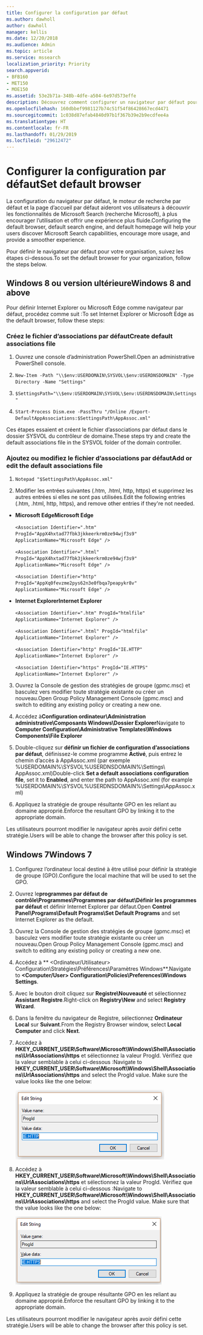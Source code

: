 ```yaml
---
title: Configurer la configuration par défaut
ms.author: dawholl
author: dawholl
manager: kellis
ms.date: 12/20/2018
ms.audience: Admin
ms.topic: article
ms.service: mssearch
localization_priority: Priority
search.appverid:
- BFB160
- MET150
- MOE150
ms.assetid: 53e2b71a-348b-4dfe-a504-6e97d573effe
description: Découvrez comment configurer un navigateur par défaut pour votre entreprise avec Microsoft Search (recherche Microsoft).
ms.openlocfilehash: 160dbbef9981127b74c51f54f86428667ecd4471
ms.sourcegitcommit: 1c038d87efab4840d97b1f367b39e2b9ecdfee4a
ms.translationtype: HT
ms.contentlocale: fr-FR
ms.lasthandoff: 01/29/2019
ms.locfileid: "29612472"
---
```

# <a name="set-default-browser"></a><span data-ttu-id="3f3c1-103">Configurer la configuration par défaut</span><span class="sxs-lookup"><span data-stu-id="3f3c1-103">Set default browser</span></span>

<span data-ttu-id="3f3c1-104">La configuration du navigateur par défaut, le moteur de recherche par défaut et la page d’accueil par défaut aideront vos utilisateurs à découvrir les fonctionnalités de Microsoft Search (recherche Microsoft), à plus encourager l’utilisation et offrir une expérience plus fluide.</span><span class="sxs-lookup"><span data-stu-id="3f3c1-104">Configuring the default browser, default search engine, and default homepage will help your users discover Microsoft Search capabilities, encourage more usage, and provide a smoother experience.</span></span>
  
<span data-ttu-id="3f3c1-105">Pour définir le navigateur par défaut pour votre organisation, suivez les étapes ci-dessous.</span><span class="sxs-lookup"><span data-stu-id="3f3c1-105">To set the default browser for your organization, follow the steps below.</span></span>
  
## <a name="windows-8-and-above"></a><span data-ttu-id="3f3c1-106">Windows 8 ou version ultérieure</span><span class="sxs-lookup"><span data-stu-id="3f3c1-106">Windows 8 and above</span></span>

<span data-ttu-id="3f3c1-107">Pour définir Internet Explorer ou Microsoft Edge comme navigateur par défaut, procédez comme suit :</span><span class="sxs-lookup"><span data-stu-id="3f3c1-107">To set Internet Explorer or Microsoft Edge as the default browser, follow these steps:</span></span>
  
### <a name="create-default-associations-file"></a><span data-ttu-id="3f3c1-108">Créez le fichier d’associations par défaut</span><span class="sxs-lookup"><span data-stu-id="3f3c1-108">Create default associations file</span></span>

1. <span data-ttu-id="3f3c1-109">Ouvrez une console d’administration PowerShell.</span><span class="sxs-lookup"><span data-stu-id="3f3c1-109">Open an administrative PowerShell console.</span></span>
    
2.  `New-Item -Path "\\$env:USERDOMAIN\SYSVOL\$env:USERDNSDOMAIN" -Type Directory -Name "Settings"`
    
3.  `$SettingsPath="\\$env:USERDOMAIN\SYSVOL\$env:USERDNSDOMAIN\Settings"`
    
4.  `Start-Process Dism.exe -PassThru "/Online /Export-DefaultAppAssociations:$SettingsPath\AppAssoc.xml"`
    
<span data-ttu-id="3f3c1-110">Ces étapes essaient et créent le fichier d’associations par défaut dans le dossier SYSVOL du contrôleur de domaine.</span><span class="sxs-lookup"><span data-stu-id="3f3c1-110">These steps try and create the default associations file in the SYSVOL folder of the domain controller.</span></span>
  
### <a name="add-or-edit-the-default-associations-file"></a><span data-ttu-id="3f3c1-111">Ajoutez ou modifiez le fichier d’associations par défaut</span><span class="sxs-lookup"><span data-stu-id="3f3c1-111">Add or edit the default associations file</span></span>

1. `Notepad "$SettingsPath\AppAssoc.xml"`
    
2. <span data-ttu-id="3f3c1-112">Modifier les entrées suivantes (.htm, .html, http, https) et supprimez les autres entrées si elles ne sont pas utilisées.</span><span class="sxs-lookup"><span data-stu-id="3f3c1-112">Edit the following entries (.htm, .html, http, https), and remove other entries if they're not needed.</span></span>
    
  - <span data-ttu-id="3f3c1-113">**Microsoft Edge**</span><span class="sxs-lookup"><span data-stu-id="3f3c1-113">**Microsoft Edge**</span></span>
    
     `<Association Identifier=".htm" ProgId="AppX4hxtad77fbk3jkkeerkrm0ze94wjf3s9" ApplicationName="Microsoft Edge" />`
  
     `<Association Identifier=".html" ProgId="AppX4hxtad77fbk3jkkeerkrm0ze94wjf3s9" ApplicationName="Microsoft Edge" />`
  
     `<Association Identifier="http" ProgId="AppXq0fevzme2pys62n3e0fbqa7peapykr8v" ApplicationName="Microsoft Edge" />`
    
  - <span data-ttu-id="3f3c1-114">**Internet Explorer**</span><span class="sxs-lookup"><span data-stu-id="3f3c1-114">**Internet Explorer**</span></span>
    
     `<Association Identifier=".htm" ProgId="htmlfile" ApplicationName="Internet Explorer" />`
  
     `<Association Identifier=".html" ProgId="htmlfile" ApplicationName="Internet Explorer" />`
  
     `<Association Identifier="http" ProgId="IE.HTTP" ApplicationName="Internet Explorer" />`
  
     `<Association Identifier="https" ProgId="IE.HTTPS" ApplicationName="Internet Explorer" />`
    
3. <span data-ttu-id="3f3c1-115">Ouvrez la Console de gestion des stratégies de groupe (gpmc.msc) et basculez vers modifier toute stratégie existante ou créer un nouveau.</span><span class="sxs-lookup"><span data-stu-id="3f3c1-115">Open Group Policy Management Console (gpmc.msc) and switch to editing any existing policy or creating a new one.</span></span>
    
1. <span data-ttu-id="3f3c1-116">Accédez à**Configuration ordinateur\Administration administrative\Composants Windows\Dossier Explorer**</span><span class="sxs-lookup"><span data-stu-id="3f3c1-116">Navigate to **Computer Configuration\Administrative Templates\Windows Components\File Explorer**</span></span>
    
2. <span data-ttu-id="3f3c1-117">Double-cliquez sur **définir un fichier de configuration d’associations par défaut**, définissez-le comme programme **Activé**, puis entrez le chemin d’accès à AppAssoc.xml (par exemple %USERDOMAIN%\SYSVOL\%USERDNSDOMAIN%\Settings\ AppAssoc.xml)</span><span class="sxs-lookup"><span data-stu-id="3f3c1-117">Double-click **Set a default associations configuration file**, set it to **Enabled**, and enter the path to AppAssoc.xml (for example %USERDOMAIN%\SYSVOL\%USERDNSDOMAIN%\Settings\AppAssoc.xml)</span></span>
    
4. <span data-ttu-id="3f3c1-118">Appliquez la stratégie de groupe résultante GPO en les reliant au domaine approprié.</span><span class="sxs-lookup"><span data-stu-id="3f3c1-118">Enforce the resultant GPO by linking it to the appropriate domain.</span></span>
    
<span data-ttu-id="3f3c1-119">Les utilisateurs pourront modifier le navigateur après avoir défini cette stratégie.</span><span class="sxs-lookup"><span data-stu-id="3f3c1-119">Users will be able to change the browser after this policy is set.</span></span>
  
## <a name="windows-7"></a><span data-ttu-id="3f3c1-120">Windows 7</span><span class="sxs-lookup"><span data-stu-id="3f3c1-120">Windows 7</span></span>

1. <span data-ttu-id="3f3c1-121">Configurez l’ordinateur local destiné à être utilisé pour définir la stratégie de groupe (GPO).</span><span class="sxs-lookup"><span data-stu-id="3f3c1-121">Configure the local machine that will be used to set the GPO.</span></span>
    
1. <span data-ttu-id="3f3c1-122">Ouvrez le**programmes par défaut de contrôle\Programmes\Programmes par défaut\Définir les programmes par défaut** et définir Internet Explorer par défaut.</span><span class="sxs-lookup"><span data-stu-id="3f3c1-122">Open **Control Panel\Programs\Default Programs\Set Default Programs** and set Internet Explorer as the default.</span></span> 
    
2. <span data-ttu-id="3f3c1-123">Ouvrez la Console de gestion des stratégies de groupe (gpmc.msc) et basculez vers modifier toute stratégie existante ou créer un nouveau.</span><span class="sxs-lookup"><span data-stu-id="3f3c1-123">Open Group Policy Management Console (gpmc.msc) and switch to editing any existing policy or creating a new one.</span></span>
    
1. <span data-ttu-id="3f3c1-124">Accédez à \*\* \<Ordinateur/Utilisateur\> Configuration\Stratégies\Préférences\Paramètres Windows\*\*.</span><span class="sxs-lookup"><span data-stu-id="3f3c1-124">Navigate to **\<Computer/User\> Configuration\Policies\Preferences\Windows Settings**.</span></span>
    
2. <span data-ttu-id="3f3c1-125">Avec le bouton droit cliquez sur **Registre\Nouveauté** et sélectionnez **Assistant Registre**.</span><span class="sxs-lookup"><span data-stu-id="3f3c1-125">Right-click on **Registry\New** and select **Registry Wizard**.</span></span>
    
3. <span data-ttu-id="3f3c1-126">Dans la fenêtre du navigateur de Registre, sélectionnez **Ordinateur Local** sur **Suivant**.</span><span class="sxs-lookup"><span data-stu-id="3f3c1-126">From the Registry Browser window, select **Local Computer** and click **Next**.</span></span>
    
4. <span data-ttu-id="3f3c1-p101">Accédez à **HKEY_CURRENT_USER\Software\Microsoft\Windows\Shell\Associations\UrlAssociations\https** et sélectionnez la valeur ProgId. Vérifiez que la valeur semblable à celui ci-dessous :</span><span class="sxs-lookup"><span data-stu-id="3f3c1-p101">Navigate to **HKEY_CURRENT_USER\Software\Microsoft\Windows\Shell\Associations\UrlAssociations\https** and select the ProgId value. Make sure the value looks like the one below:</span></span> 
    
    ![Sélectionner une valeur dans la modification de la chaîne ProgID](media/f6173dcc-b898-4967-8c40-4b0fe411a92b.png)
  
5. <span data-ttu-id="3f3c1-p102">Accédez à **HKEY_CURRENT_USER\Software\Microsoft\Windows\Shell\Associations\UrlAssociations\https** et sélectionnez la valeur ProgId. Vérifiez que la valeur semblable à celui ci-dessous :</span><span class="sxs-lookup"><span data-stu-id="3f3c1-p102">Navigate to **HKEY_CURRENT_USER\Software\Microsoft\Windows\Shell\Associations\UrlAssociations\https** and select the ProgId value. Make sure that the value looks like the one below:</span></span> 
    
    ![Sélectionner une valeur dans la modification de la chaîne ProgID pour HTTPS](media/3519e13b-4fe7-4d15-946c-82fd50fc49bb.png)
  
3. <span data-ttu-id="3f3c1-133">Appliquez la stratégie de groupe résultante GPO en les reliant au domaine approprié.</span><span class="sxs-lookup"><span data-stu-id="3f3c1-133">Enforce the resultant GPO by linking it to the appropriate domain.</span></span>
    
<span data-ttu-id="3f3c1-134">Les utilisateurs pourront modifier le navigateur après avoir défini cette stratégie.</span><span class="sxs-lookup"><span data-stu-id="3f3c1-134">Users will be able to change the browser after this policy is set.</span></span>